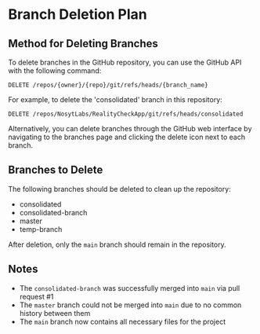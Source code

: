 # Branch Deletion Plan

## Method for Deleting Branches

To delete branches in the GitHub repository, you can use the GitHub API with the following command:

```
DELETE /repos/{owner}/{repo}/git/refs/heads/{branch_name}
```

For example, to delete the 'consolidated' branch in this repository:

```
DELETE /repos/NosytLabs/RealityCheckApp/git/refs/heads/consolidated
```

Alternatively, you can delete branches through the GitHub web interface by navigating to the branches page and clicking the delete icon next to each branch.

## Branches to Delete

The following branches should be deleted to clean up the repository:

- consolidated
- consolidated-branch
- master
- temp-branch

After deletion, only the `main` branch should remain in the repository.

## Notes

- The `consolidated-branch` was successfully merged into `main` via pull request #1
- The `master` branch could not be merged into `main` due to no common history between them
- The `main` branch now contains all necessary files for the project
